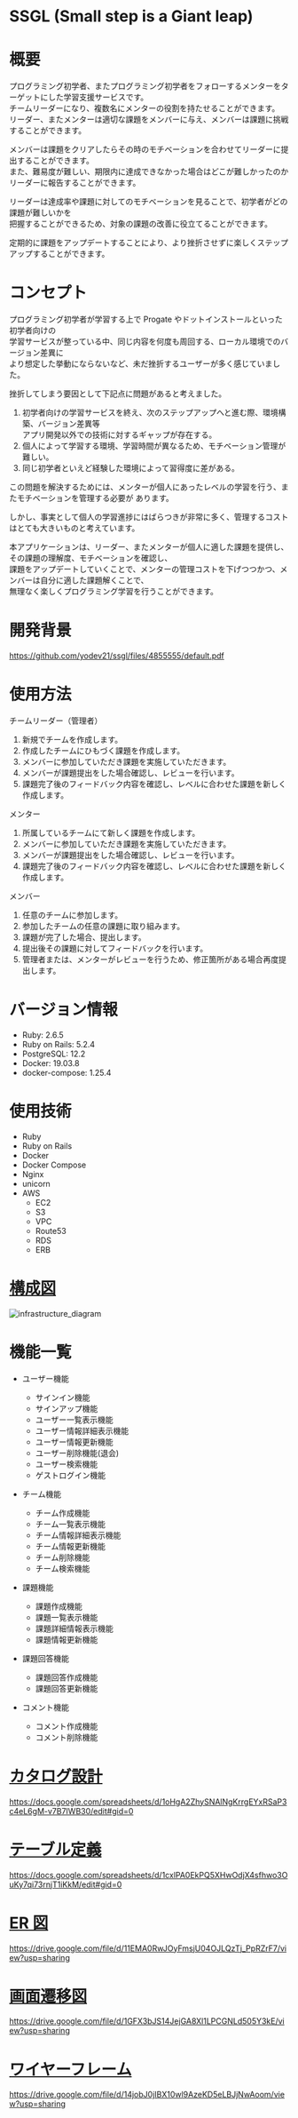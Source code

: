 # SSGL (Small step is a Giant leap)

# 概要

プログラミング初学者、またプログラミング初学者をフォローするメンターをターゲットにした学習支援サービスです。  
チームリーダーになり、複数名にメンターの役割を持たせることができます。  
リーダー、またメンターは適切な課題をメンバーに与え、メンバーは課題に挑戦することができます。

メンバーは課題をクリアしたらその時のモチベーションを合わせてリーダーに提出することができます。  
また、難易度が難しい、期限内に達成できなかった場合はどこが難しかったのかリーダーに報告することができます。

リーダーは達成率や課題に対してのモチベーションを見ることで、初学者がどの課題が難しいかを  
把握することができるため、対象の課題の改善に役立てることができます。

定期的に課題をアップデートすることにより、より挫折させずに楽しくステップアップすることができます。

# コンセプト

プログラミング初学者が学習する上で Progate やドットインストールといった初学者向けの  
学習サービスが整っている中、同じ内容を何度も周回する、ローカル環境でのバージョン差異に  
より想定した挙動にならないなど、未だ挫折するユーザーが多く感じていました。

挫折してしまう要因として下記点に問題があると考えました。

1. 初学者向けの学習サービスを終え、次のステップアップへと進む際、環境構築、バージョン差異等  
   アプリ開発以外での技術に対するギャップが存在する。
2. 個人によって学習する環境、学習時間が異なるため、モチベーション管理が難しい。
3. 同じ初学者といえど経験した環境によって習得度に差がある。

この問題を解決するためには、メンターが個人にあったレベルの学習を行う、またモチベーションを管理する必要が
あります。

しかし、事実として個人の学習進捗にはばらつきが非常に多く、管理するコストはとても大きいものと考えています。

本アプリケーションは、リーダー、またメンターが個人に適した課題を提供し、その課題の理解度、モチベーションを確認し、  
課題をアップデートしていくことで、メンターの管理コストを下げつつかつ、メンバーは自分に適した課題解くことで、  
無理なく楽しくプログラミング学習を行うことができます。

# 開発背景

https://github.com/yodev21/ssgl/files/4855555/default.pdf

# 使用方法

チームリーダー（管理者）

1. 新規でチームを作成します。
2. 作成したチームにひもづく課題を作成します。
3. メンバーに参加していただき課題を実施していただきます。
4. メンバーが課題提出をした場合確認し、レビューを行います。
5. 課題完了後のフィードバック内容を確認し、レベルに合わせた課題を新しく作成します。

メンター

1. 所属しているチームにて新しく課題を作成します。
2. メンバーに参加していただき課題を実施していただきます。
3. メンバーが課題提出をした場合確認し、レビューを行います。
4. 課題完了後のフィードバック内容を確認し、レベルに合わせた課題を新しく作成します。

メンバー

1. 任意のチームに参加します。
2. 参加したチームの任意の課題に取り組みます。
3. 課題が完了した場合、提出します。
4. 提出後その課題に対してフィードバックを行います。
5. 管理者または、メンターがレビューを行うため、修正箇所がある場合再度提出します。

# バージョン情報

- Ruby: 2.6.5
- Ruby on Rails: 5.2.4
- PostgreSQL: 12.2
- Docker: 19.03.8
- docker-compose: 1.25.4

# 使用技術

- Ruby
- Ruby on Rails
- Docker
- Docker Compose
- Nginx
- unicorn
- AWS
  - EC2
  - S3
  - VPC
  - Route53
  - RDS
  - ERB

# [構成図](https://docs.google.com/spreadsheets/d/1gwdg1GKj0wkPb06tlWZLU2vbZhuRLNEkIUAo5bPcqzs/edit#gid=0)

![infrastructure_diagram](https://user-images.githubusercontent.com/60313195/85969602-1c425980-ba03-11ea-83e2-61dfe19c3205.png)

# 機能一覧

- ユーザー機能

  - サインイン機能
  - サインアップ機能
  - ユーザー一覧表示機能
  - ユーザー情報詳細表示機能
  - ユーザー情報更新機能
  - ユーザー削除機能(退会)
  - ユーザー検索機能
  - ゲストログイン機能

- チーム機能

  - チーム作成機能
  - チーム一覧表示機能
  - チーム情報詳細表示機能
  - チーム情報更新機能
  - チーム削除機能
  - チーム検索機能

- 課題機能

  - 課題作成機能
  - 課題一覧表示機能
  - 課題詳細情報表示機能
  - 課題情報更新機能

- 課題回答機能

  - 課題回答作成機能
  - 課題回答更新機能

- コメント機能
  - コメント作成機能
  - コメント削除機能

# [カタログ設計](https://docs.google.com/spreadsheets/d/1oHgA2ZhySNAlNgKrrgEYxRSaP3c4eL6gM-v7B7IWB30/edit#gid=0)

https://docs.google.com/spreadsheets/d/1oHgA2ZhySNAlNgKrrgEYxRSaP3c4eL6gM-v7B7IWB30/edit#gid=0

# [テーブル定義](https://docs.google.com/spreadsheets/d/1cxlPA0EkPQ5XHwOdjX4sfhwo3OuKy7qi73rnjT1iKkM/edit#gid=0)

https://docs.google.com/spreadsheets/d/1cxlPA0EkPQ5XHwOdjX4sfhwo3OuKy7qi73rnjT1iKkM/edit#gid=0

# [ER 図](https://drive.google.com/file/d/11EMA0RwJOyFmsjU04OJLQzTj_PpRZrF7/view?usp=sharing)

https://drive.google.com/file/d/11EMA0RwJOyFmsjU04OJLQzTj_PpRZrF7/view?usp=sharing

# [画面遷移図](https://drive.google.com/file/d/1GFX3bJS14JejGA8Xl1LPCGNLd505Y3kE/view?usp=sharing)

https://drive.google.com/file/d/1GFX3bJS14JejGA8Xl1LPCGNLd505Y3kE/view?usp=sharing

# [ワイヤーフレーム](https://drive.google.com/file/d/14jobJ0jIBX10wl9AzeKD5eLBJjNwAoom/view?usp=sharing)

https://drive.google.com/file/d/14jobJ0jIBX10wl9AzeKD5eLBJjNwAoom/view?usp=sharing
